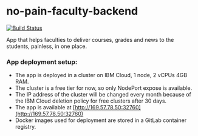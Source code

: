 # no-pain-faculty-backend
[![Build Status](https://travis-ci.com/bogdanbledea/no-pain-faculty-backend.svg?branch=master)](https://travis-ci.com/bogdanbledea/no-pain-faculty-backend)

App that helps faculties to deliver courses, grades and news to the students, painless, in one place.

### App deployment setup:
* The app is deployed in a cluster on IBM Cloud, 1 node, 2 vCPUs 4GB RAM.
* The cluster is a free tier for now, so only NodePort expose is available.
* The IP address of the cluster will be changed every month because of the IBM Cloud deletion policy for free clusters after 30 days.
* The app is available at [http://169.57.78.50:32760](http://169.57.78.50:32760)
* Docker images used for deployment are stored in a GitLab container registry.

